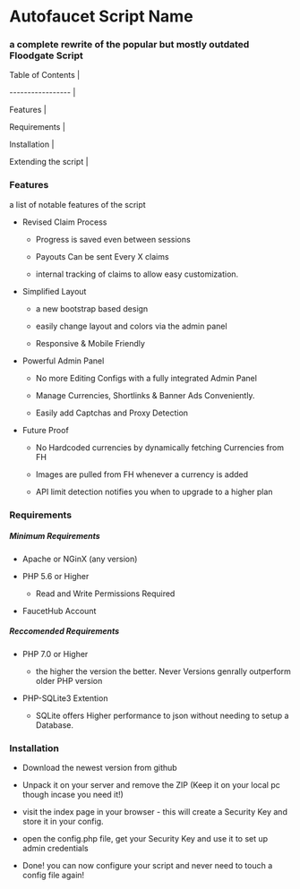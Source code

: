 # Autofaucet Script Name

### a complete rewrite of the popular but mostly outdated Floodgate Script


Table of Contents |

----------------- |

Features |

Requirements |

Installation |

Extending the script |



### Features

a list of notable features of the script

- Revised Claim Process
  
  - Progress is saved even between sessions
  
  - Payouts Can be sent Every X claims
  
  - internal tracking of claims to allow easy customization.

- Simplified Layout

  - a new bootstrap based design

  - easily change layout and colors via the admin panel

  - Responsive & Mobile Friendly

- Powerful Admin Panel

  - No more Editing Configs with a fully integrated Admin Panel

  - Manage Currencies, Shortlinks & Banner Ads Conveniently.

  - Easily add Captchas and Proxy Detection

- Future Proof

  - No Hardcoded currencies by dynamically fetching Currencies from FH

  - Images are pulled from FH whenever a currency is added

  - API limit detection notifies you when to upgrade to a higher plan


### Requirements

##### Minimum Requirements

- Apache or NGinX (any version)

- PHP 5.6 or Higher
 
  - Read and Write Permissions Required

- FaucetHub Account


##### Reccomended Requirements

- PHP 7.0 or Higher

  - the higher the version the better. Never Versions genrally outperform older PHP version

- PHP-SQLite3 Extention

  - SQLite offers Higher performance to json without needing to setup a Database.
 


### Installation
 
- Download the newest version from github
 
- Unpack it on your server and remove the ZIP (Keep it on your local pc though incase you need it!)
 
- visit the index page in your browser - this will create a Security Key and store it in your config.
 
- open the config.php file, get your Security Key and use it to set up admin credentials
 
- Done! you can now configure your script and never need to touch a config file again!